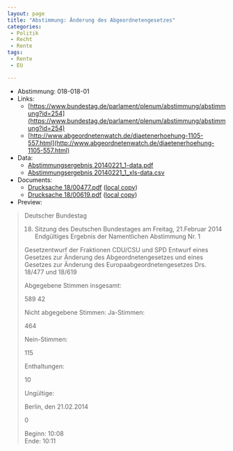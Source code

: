 ```yaml
---
layout: page
title: "Abstimmung: Änderung des Abgeordnetengesetzes"
categories:
 - Politik
 - Recht
 - Rente
tags:
 - Rente
 - EU

---
```


* Abstimmung: 018-018-01
* Links: 
    * [https://www.bundestag.de/parlament/plenum/abstimmung/abstimmung?id=254](https://www.bundestag.de/parlament/plenum/abstimmung/abstimmung?id=254)
    * [http://www.abgeordnetenwatch.de/diaetenerhoehung-1105-557.html](http://www.abgeordnetenwatch.de/diaetenerhoehung-1105-557.html)
* Data: 
    * [Abstimmungsergebnis 20140221_1-data.pdf](/res/abstimmungsliste/20140221_1-data.pdf)
    * [Abstimmungsergebnis 20140221_1_xls-data.csv](/res/abstimmungsliste/analyses/20140221_1_xls-data.csv)
* Documents: 
    * [Drucksache 18/00477.pdf](http://dip21.bundestag.de/dip21/btd/18/004/1800477.pdf) ([local copy](/res/abstimmungsdaten/018-018-01/1800477.pdf))
    * [Drucksache 18/00619.pdf](http://dip21.bundestag.de/dip21/btd/18/006/1800619.pdf) ([local copy](/res/abstimmungsdaten/018-018-01/1800619.pdf))
* Preview: 
> Deutscher Bundestag
> 
> 18. Sitzung des Deutschen Bundestages
> am Freitag, 21.Februar 2014
> Endgültiges Ergebnis der Namentlichen Abstimmung Nr. 1
> 
> Gesetzentwurf der Fraktionen CDU/CSU und SPD
> Entwurf eines Gesetzes zur Änderung des Abgeordnetengesetzes und eines Gesetzes zur
> Änderung des Europaabgeordnetengesetzes
> Drs. 18/477 und 18/619
> 
> Abgegebene Stimmen insgesamt:
> 
> 589
> 42
> 
> Nicht abgegebene Stimmen:
> Ja-Stimmen:
> 
> 464
> 
> Nein-Stimmen:
> 
> 115
> 
> Enthaltungen:
> 
> 10
> 
> Ungültige:
> 
> Berlin, den 21.02.2014
> 
> 0
> 
> Beginn: 10:08  
> Ende: 10:11
